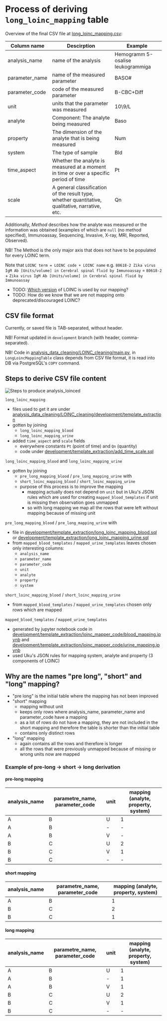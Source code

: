 # Process of deriving `long_loinc_mapping` table

Overview of the final CSV file at [long_loinc_mapping.csv](long_loinc_mapping.csv):

| Column name     | Descirption                           | Example    |
|---------------- | ------------------------------------- | ---------- |
| analysis_name   | name of the analysis                  | Hemogramm 5-osalise leukogrammiga |
| parameter_name  | name of the measured parameter        | BASO#      |
| parameter_code  | code of the measured parameter        | B-CBC+Diff |
| unit            | units that the parameter was measured | 10\9/L     |
| analyte         | Component: The analyte being measured               | Baso       |
| property        | The dimension of the analyte that is being measured | Num        |
| system          | The type of sample                                  | Bld        |
| time_aspect     | Whether the analyte is measured at a moment in time or over a specific period of time           | Pt         | 
| scale           | A general classification of the result type, whether quantitative, qualitative, narrative, etc. | Qn         |

Additionally, _Method_ describes how the analyte was measured or the information was 
obtained (examples of which are `null` (no method specified), Immunoassay, Sequencing, 
Invasive, X-ray, MRI, Reported, Observed).

NB! The Method is the only major axis that does not have to be populated for every LOINC term.

Note that `LOINC term = LOINC code + LOINC name` e.g.
`80618-2 Zika virus IgM Ab [Units/​volume] in Cerebral spinal fluid by Immunoassay` = 
`80618-2` + `Zika virus IgM Ab [Units/​volume] in Cerebral spinal fluid by Immunoassay`

* TODO: [Which version](https://loinc.org/downloads/) of LOINC is used by our mapping?
* TODO: How do we know that we are not mapping onto deprecated/discouraged LOINC?


## CSV file format

Currently, or saved file is TAB-separated, without header.

NB! Format updated in `development` branch (with header, comma-separated).

NB! Code in [analysis_data_cleaning/LOINC_cleaning/main.py](main.py), in `LongLoincMappingTable` class
depends from CSV file format, it is read into DB via PostgreSQL's `COPY` command. 


## Steps to derive CSV file content

![Steps to produce analysis_loinced](development/analysis_loinced.png "Files used to create analysis_loinced")

`long_loinc_mapping`
   - files used to get it are 
     under [analysis_data_cleaning/LOINC_cleaning/development/template_extraction](development/template_extraction)        
   - gotten by joining 
        - `long_loinc_mapping_blood`
        - `long_loinc_mapping_urine`
   - added `time_aspect` and `scale` fields
        - everywhere constants `Pt` (point of time) and `Qn` (quantity)
        - code under 
          [development/template_extraction/add_time_scale.sql](development/template_extraction/add_time_scale.sql)

`long_loinc_mapping_blood` and `long_loinc_mapping_urine`
   - gotten by joining 
        - `pre_long_mapping_blood` / `pre_long_mapping_urine` with
        - `short_loinc_mapping_blood` / `short_loinc_mapping_urine`
        - purpose of this process is to improve the mapping
            - mapping actually does not depend on `unit` but in Uku's JSON rules
              which are used for creating `mapped_blood_templates` if unit is missing 
              then observation goes unmapped
            - so with long mapping we map all the rows that were left without mapping 
              because of missing unit 

`pre_long_mapping_blood` / `pre_long_mapping_urine` with
   - file in 
     [development/template_extraction/long_loinc_mapping_blood.sql](development/template_extraction/long_loinc_mapping_blood.sql) 
     or 
     [development/template_extraction/long_loinc_mapping_urine.sql](development/template_extraction/long_loinc_mapping_urine.sql)
   - from `mapped_blood_templates` / `mapped_urine_templates` leaves chosen only interesting columns:
        - `analysis_name`
        - `parameter_name`
        - `parameter_code`
        - `unit`
        - `analyte`
        - `property`
        - `system`

`short_loinc_mapping_blood` / `short_loinc_mapping_urine`
   - from `mapped_blood_templates` / `mapped_urine_templates` chosen only rows which are mapped

`mapped_blood_templates` / `mapped_urine_templates`
   - generated by jupyter notebook code in 
    [development/template_extraction/loinc_mapper_code/blood_mapping.ipynb](development/template_extraction/loinc_mapper_code/blood_mapping.ipynb) and  
    [development/template_extraction/loinc_mapper_code/urine_mapping.ipynb](development/template_extraction/loinc_mapper_code/urine_mapping.ipynb)
   - used Uku's JSON rules for mapping system, analyte and property (3 components of LOINC)

## Why are the names "pre long", "short" and "long" mapping?

   - "pre long" is the initial table where the mapping has not been improved
   - "short" mapping 
        - mapping without unit
        - keeps only rows where analysis_name, parameter_name and parameter_code have a mapping
        - as a lot of rows do not have a mapping, they are not included in the short mapping
          and therefore the table is shorter than the initial table
        - contains only distinct rows
   - "long" mapping
        - again contains all the rows and therefore is longer 
        - all the rows that were previously unmapped because of missing or wrong units now are mapped
        
### Example of pre-long → short → long derivation

#### pre-long mapping
   
| analysis_name | parametre_name, parameter_code | unit | mapping (analyte, property, system) |
|---------------| -------------                  |----- | ------- |
| A   | B | U  | 1 |
| A   | B | -  | - |
| A   | B | V  | - |
| B   | C | U  | 2 |
| B   | C | V  | 1 |
| B   | C | -  | - |

#### short mapping

| analysis_name | parametre_name, parameter_code  | mapping (analyte, property, system) |
|---------------| -------------                   | ------- |
| A   | B   | 1 |
| B   | C   | 2 |
| B   | C   | 1 |

#### long mapping

| analysis_name | parametre_name, parameter_code | unit | mapping (analyte, property, system) |
|---------------| -------------                  |----- | ------- |
| A   | B | U  | 1 |
| A   | B | -  | 1 |
| A   | B | V  | 1 |
| B   | C | U  | 2 |
| B   | C | V  | 1 |
| B   | C | -  | - |
